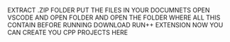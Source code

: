EXTRACT .ZIP FOLDER 
PUT THE FILES IN YOUR DOCUMNETS
OPEN VSCODE AND OPEN FOLDER AND OPEN THE FOLDER WHERE ALL THIS CONTAIN
BEFORE RUNNING DOWNLOAD RUN++ EXTENSION
NOW YOU CAN CREATE YOU CPP PROJECTS HERE
